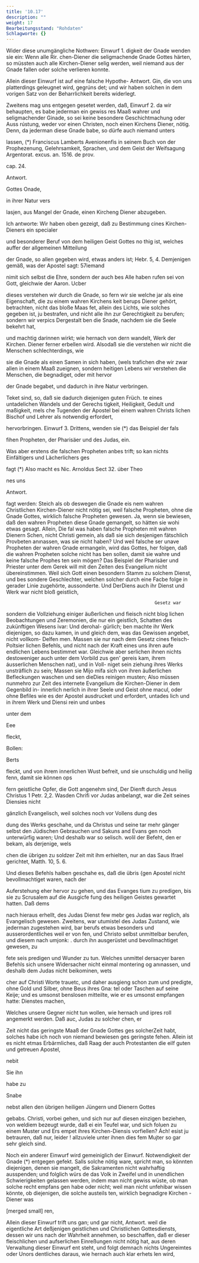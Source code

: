 ```yaml
---
title: '10.17'
description: ""
weight: 17
Bearbeitungsstand: "Rohdaten"
Schlagworte: {}
---
```

<!-- Seite 423 -->

Wider diese unumgängliche Nothwen: Einwurf 1. digkeit der Gnade wenden sie ein: Wenn alle Rir. chen-Diener die seligmachende Gnade Gottes härten, so müssten auch alle Kirchen-Diener selig werden, weil niemand aus der Gnade fallen oder solche verlieren konnte.

Allein dieser Einwurf ist auf eine falsche Hypothe- Antwort. Gin, die von uns platterdings geleugnet wird, gegrúns det; und wir haben solchen in dem vorigen Satz von der Beharrlichkeit bereits widerlegt.

Zweitens mag uns entgegen gesetet werden, daß, Einwurf 2. da wir behaupten, es babe jederman ein gewiss res Maaß wahrer und seligmachender Ginade, so sei keine besondere Geschichtmachung oder Auss rústung, weder vor einen Christen, noch einen Kirchens Diener, nötig. Denn, da jederman diese Gnade babe, so dürfe auch niemand unters

lassen, (*) Franciscus Lamberts Avenionenfis in seinem Buch von der Prophezenung, Gelehrsamkeit, Sprachen, und dem Geist der Weifsagung Argentorat. excus. an. 1516. de prov.

cap. 24.



Antwort.

Gottes
Onade,

in ihrer Natur vers
<!-- Seite 424 -->
lasjen, aus Mangel der Gnade, einen Kircheng Diener abzugeben.

Ich antworte: Wir haben oben gezeigt, daß zu Bestimmung cines Kirchen-Dieners ein specialer

und besonderer Beruf von dem heiligen Geist Gottes no thig ist, welches auffer der allgemeinen Mitteilung

der Gnade, so allen gegeben wird, etwas anders ist; Hebr. 5, 4. Demjenigen gemäß, was der Apostel sagt: 57iemand

nimit sich selbst die Ehre, sondern der auch bes Alle haben rufen sei von Gott, gleichwie der Aaron. Ucber

dieses verstehen wir durch die Gnade, so fern wir sie welche jar als eine Eigenschaft, die zu einem wahren Kirchens keit berups Diener gehört, betrachten, nicht das bloße Maas fet, allein des Lichts, wie solches gegeben ist, ju bestrafen, und nicht alle ihn zur Gerechtigkeit zu berufen; sondern wir verpics Dergestalt ben die Snade, nachdem sie die Seele bekehrt hat,

und machtig darinnen wirkt; wie hernach von dern wandelt, Werk der Kirchen. Diener ferner erbellen wird. Alsodaß sie die verstehen wir nicht die Menschen schlechterdings, wie

sie die Gnade als einen Samen in sich haben, (wels trafichen dhe wir zwar allen in einem Maaß zueignen, sondern heitigen Lebens wir verstehen die Menschen, die begnadiget, oder mit hervor

der Gnade begabet, und dadurch in ihre Natur verbringen.

Teket sind, so, daß sie dadurch diejenigen guten Früch. te eines untadelichen Wandels und der Gerechs tigkeit, Heiligkeit, Gedult und maßigkeit, mels che Tugenden der Apostel bei einem wahren Christs lichen Bischof und Lehrer als notwendig erfordert,

hervorbringen. Einwurf 3. Drittens, wenden sie (*) das Beispiel der fals

fihen Propheten, der Pharisäer und des Judas, ein.

Was aber erstens die falschen Propheten anbes trift; so kan nichts Einfältigers und Lächerlichers ges

fagt (*) Also macht es Nic. Arnoldus Sect 32. úber Theo

nes uns

Antwort.
<!-- Seite 425 -->
 fagt werden: Steich als ob deswegen die Gnade eis
nem wahren Christlichen Kirchen-Diener nicht nötig
sei, weil falsche Propheten, ohne die Gnade Gottes,
wirklich falsche Propheten gewesen. Ja, wenn sie
bewiesen, daß den wahren Propheten diese Gnade
gemangelt, so hätten sie wohi etwas gesagt. Allein, Die fal
was haben falsche Propheten mit wahren Dienern Schen, nicht
Christi gemein, als daß sie sich desjenigen fätschlich Provbeten
anınassen, was sie nicht haben? Und weil falsche ser unave
Propheten der wahren Gnade ermangeln, wird das Gottes,
her folgen, daß die wahren Propheten solche nicht has
ben sollen, damit sie wahre und keine falsche Prophes
ten sein mögen? Das Beispiel der Pharisäer und
Priester unter dem Gerek will mit den Zeiten des
Evangelium nicht übereinstimmen. Weil sich Gott
einen besondern Stamm zu solchem Dienst, und bes
sondere Geschlechter, welchen solcher durch eine Facbe
folge in gerader Linie zugehörte, aussonderte. Und DerDiens
auch ihr Dienst und Werk war nicht bloß geistlich,

                                                            Gesetz war
sondern die Vollziehung einiger äußerlichen und fieisch nicht blog
lichen Beobachtungen und Zeremonien, die nur ein geistlich,
Schatten des zukünftigen Wesens ivar: Und derohal- gürlich;
ben machte ihr Werk diejenigen, so dazu kamen, in und gleich
dem, was das Gewissen angebet, nicht vollkom- Delfen
men. Massen sie nur nach dem Gesetz cines fleisch- Poltsier
lichen Befehls, und nicht nach der Kraft eines uns ihren aufe
endlichen Lebens bestimmet war. Gleichwie aber serlichen
ihnen nichts destoweniger auch unter dem Vorbild zus gen' gereis
kam, ihrem áusserlichen Menschen nat), und in Voll- niget sein
 ziehung ihres Werks unsträflich zu sein; Massen sie Mijo mifa
sich von ihren äußerlichen Befleckungen waschen und sen dieDies
reinigen musten; Also müssen nunmehro zur Zeit des internete
Evangelium die Kirchen-Diener in dem Gegenbild in- innerlich
nerlich in ihrer Seele und Geist ohne macul, oder ohne Befiles
wie es der Apostel ausdrucket und erfordert, untades
 lich und in ihrem Werk und Diensi rein und unbes

unter dem

Eee

fleckt,

Bollen:

Berts
<!-- Seite 426 -->
fleckt, und von ihrem innerlichen Wust  befreit, und sie unschuldig und heilig fenn, damit sie können ops

fern geistliche Opfer, die Gott angenehm sind, Der Dienft durch Jesus Christus 1 Petr. 2,2. Wasden Chrifi vor Judas anbelangt, war die Zeit seines Diensies nicht

gänzlich Evangelisch, weil solches noch vor Vollens dung des

dung des Werks geschahe, und da Christus und seine tar mehr gänger selbst den Jüdischen Gebrauchen und Sakuns and Evans gen noch unterwürfig waren; Und deshalb
 war so selisch. wolil der Befeht, den er bekam, als derjenige, wels

chen die übrigen zu soldzer Zeit mit ihm erhielten, nur an das Saus Ifrael gerichtet, Matth. 10, 5. 6.

Und dieses Befehls halben geschahe es, daß die übris {gen Apostel nicht bevollmachtiget waren, nach der

Auferstehung eher hervor zu gehen, und das Evanges tium zu predigen, bis sie zu Scrusalem auf die Ausgicfe fung des heiligen Geistes gewartet hatten. Daß dems

nach hieraus erhellt, des Judas Dienst few mebr ges Judas war reglich, als Evangelisch gewesen. Zweitens, war utumistel des Judas Zustand, wie jederman zugestehen wird, bar berufs etwas besonders und ausserordentliches weil er von fen, und Christo selbst unmittelbar berufen, und diesem nach umjonk: . durch ihn ausgerüstet und bevollmachtiget gewesen, zu

fete seis predigen und Wunder zu tun. Welches unmittel dersacyer baren Befehls sich unsere Widersacher nicht einmal montering og anınassen, und deshalb dem Judas nicht beikominen, wets

cher auf Christi Worte trauetc, und daher ausgieng schon zum und predigte, ohne Gold und Silber, ohne Beus ihres Gna: tel oder Taschen auf seine Keije; und es umsonst benslosen mitteilte, wie er es umsonst empfangen hatte: Dienstes machen,

Welches unsere Gegner nicht tun wollen, wie hernach und ipres roll angemerkt werden. Daß auc, Judas zu solcher chen, er

Zeit nicht das geringste Maaß der Gnade Gottes ges solcherZeit habt, solches habe ich noch von niemand bewiesen ges geringste fehen. Allein ist es nicht etmas Erbärmliches, daß Raag der auch Protestanten die eilf guten und getreuen Apostel,

nebit

Sie ihn

habe zu

Snabe
<!-- Seite 427 -->

nebst allen den übrigen heiligen Jüngern und Dienern Gottes

gebabs. Christi, vorbei gehen, und sich nur auf diesen einzigen beziehen, von weldiem bezeugt wurde, daß ei ein Teufel war, und sich foluen zu einem Muster und Ers empet ihres Kirchen-Diensis vorfiellen? Ách! esist ju betrauren, daß nur, leider ! allzuviele unter ihnen dies fem Mujter so gar sehr gleich sind.

Noch ein anderer Einwurf wird gemeiniglich der Einwurf. Notwendigkeit der Gnade (*) entgegen gefekt. Salls solche nötig ware, spricht man, so könnten diejenigen, denen sie mangelt, die Sakramenten nicht wahrhaftig ausspenden; und folglich würs de das Volk in Zweifel und in unendlichen Schwierigkeiten gelassen werden, indem man nicht gewiss wüste, ob man solche recht empfans gen habe oder nicht; weil man nicht unfehibar wissen könnte, ob diejenigen, die solche austeils ten, wirklich begnadigre Kirchen - Diener was

[merged small]
ren,

Allein dieser Einwurf trift uns gan; und gar nicht, Antwort. weil die eigentliche Art deßjenigen geistlichen und Christlichen Gottesdiensts, dessen wir uns nach der Wahrheit annehmen, so beschaffen, daß er dieser fleischlichen und aufserlichen Einreßungen nicht nötig hat, aus deren Verwaltung dieser Einwurf ent steht, und folgt demnach nichts Ungereimtes oder Unors dentliches daraus, wie hernach auch klar erhets len wird,
